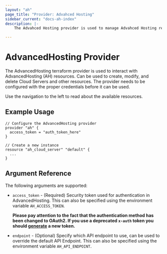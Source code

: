 ```yaml
---
layout: "ah"
page_title: "Provider: Advahced Hosting"
sidebar_current: "docs-ah-index"
description: |-
    The Advahced Hosting provider is used to manage Advahced Hosting resources. The provider needs to be configured with the proper credentials before it can be used.

---
```


# AdvancedHosting Provider

The AdvancedHosting terraform provider is used to interact with AdvancedHosting (AH) resources. Can be used to create, modify, and delete Cloud Servers and other resources. The provider needs to be configured with the proper credentials before it can be used.

Use the navigation to the left to read about the available resources.

## Example Usage

```hcl
// Configure the AdvancedHosting provider
provider "ah" {
  access_token = "auth_token_here"
}

// Create a new instance
resource "ah_cloud_server" "default" {
  ...
}
```

## Argument Reference

The following arguments are supported:

* `access_token` - (Required) Security token used for authentication in AdvancedHosting. This can also be specified using the environment variable `AH_ACCESS_TOKEN`.
  
    **Please pay attention to the fact that the authentication method has been changed to OAuth2. If you use a deprecated `x-auth` token you should [generate](https://websa.advancedhosting.com/api) a new token.**
* `endpoint` - (Optional) Specify which API endpoint to use, can be used to override the default API Endpoint. This can also be specified using the environment variable `AH_API_ENDPOINT`. 


